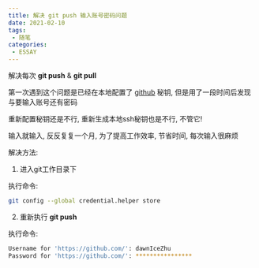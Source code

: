 ```yaml
---
title: 解决 git push 输入账号密码问题
date: 2021-02-10
tags:
 - 随笔
categories: 
 - ESSAY
---
```


解决每次 **git push** & **git pull** 

第一次遇到这个问题是已经在本地配置了 [github](https://github.com/) 秘钥, 但是用了一段时间后发现与要输入账号还有密码

重新配置秘钥还是不行, 重新生成本地ssh秘钥也是不行, 不管它!

输入就输入, 反反复复一个月, 为了提高工作效率, 节省时间, 每次输入很麻烦

解决方法:

1. 进入git工作目录下

执行命令:
```sh
git config --global credential.helper store
```

2. 重新执行 **git push**

执行命令: 
```sh
Username for 'https://github.com/': dawnIceZhu
Password for 'https://github.com/': ****************
```